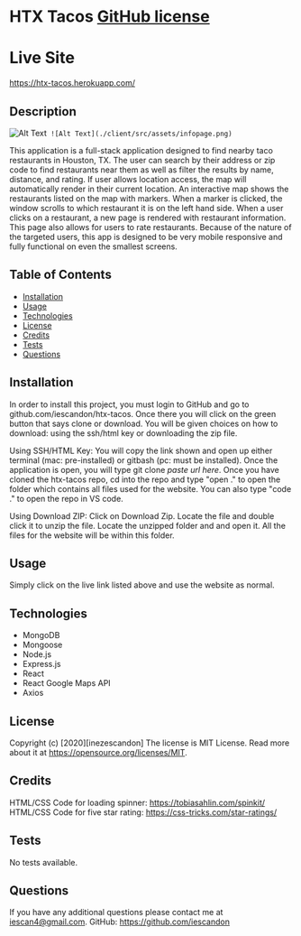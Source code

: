 # HTX Tacos [GitHub license](https://img.shields.io/badge/license-MIT%20License-blue.svg)

# Live Site

https://htx-tacos.herokuapp.com/

## Description

![Alt Text](./client/src/assets/homepage.png)` ![Alt Text](./client/src/assets/infopage.png)`

This application is a full-stack application designed to find nearby taco restaurants in Houston, TX. The user can search by their address or zip code to find restaurants near them as well as filter the results by name, distance, and rating. If user allows location access, the map will automatically render in their current location. An interactive map shows the restaurants listed on the map with markers. When a marker is clicked, the window scrolls to which restaurant it is on the left hand side. When a user clicks on a restaurant, a new page is rendered with restaurant information. This page also allows for users to rate restaurants. Because of the nature of the targeted users, this app is designed to be very mobile responsive and fully functional on even the smallest screens.

## Table of Contents

- [Installation](#installation)
- [Usage](#usage)
- [Technologies](#technologies)
- [License](#license)
- [Credits](#credits)
- [Tests](#tests)
- [Questions](#questions)

## Installation

In order to install this project, you must login to GitHub and go to github.com/iescandon/htx-tacos. Once there you will click on the green button that says clone or download. You will be given choices on how to download: using the ssh/html key or downloading the zip file.

Using SSH/HTML Key: You will copy the link shown and open up either terminal (mac: pre-installed) or gitbash (pc: must be installed). Once the application is open, you will type git clone _paste url here_. Once you have cloned the htx-tacos repo, cd into the repo and type "open ." to open the folder which contains all files used for the website. You can also type "code ." to open the repo in VS code.

Using Download ZIP: Click on Download Zip. Locate the file and double click it to unzip the file. Locate the unzipped folder and and open it. All the files for the website will be within this folder.

## Usage

Simply click on the live link listed above and use the website as normal.

## Technologies

- MongoDB
- Mongoose
- Node.js
- Express.js
- React
- React Google Maps API
- Axios

## License

Copyright (c) [2020][inezescandon]
The license is MIT License.
Read more about it at https://opensource.org/licenses/MIT.

## Credits

HTML/CSS Code for loading spinner: https://tobiasahlin.com/spinkit/
HTML/CSS Code for five star rating: https://css-tricks.com/star-ratings/

## Tests

No tests available.

## Questions

If you have any additional questions please contact me at iescan4@gmail.com.
GitHub: https://github.com/iescandon
